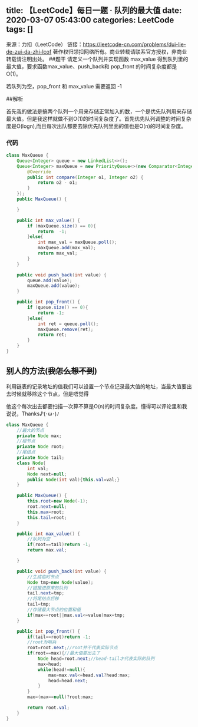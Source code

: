 title: 【LeetCode】每日一题 · 队列的最大值
date: 2020-03-07 05:43:00
categories: LeetCode
tags: []
---
来源：力扣（LeetCode）
链接：https://leetcode-cn.com/problems/dui-lie-de-zui-da-zhi-lcof
著作权归领扣网络所有。商业转载请联系官方授权，非商业转载请注明出处。
##题干
请定义一个队列并实现函数 max_value 得到队列里的最大值，要求函数max_value、push_back和 pop_front 的时间复杂度都是O(1)。

若队列为空，pop_front 和 max_value 需要返回 -1


##解析

  首先我的做法是搞两个队列一个用来存储正常加入的数，一个是优先队列用来存储最大值。但是我这样就做不到O(1)的时间复杂度了。首先优先队列调整的时间复杂度是O(logn),而且每次出队都要去除优先队列里面的值也是O(n)的时间复杂度。
  
### 代码
```java
class MaxQueue {
    Queue<Integer> queue = new LinkedList<>();
    Queue<Integer> maxQueue = new PriorityQueue<>(new Comparator<Integer>() {
        @Override
        public int compare(Integer o1, Integer o2) {
            return o2 - o1;
        }
    });
    public MaxQueue() {

    }

    public int max_value() {
        if (maxQueue.size() == 0){
            return  -1;
        }else{
            int max_val = maxQueue.poll();
            maxQueue.add(max_val);
            return max_val;
        }
    }

    public void push_back(int value) {
        queue.add(value);
        maxQueue.add(value);
    }

    public int pop_front() {
        if (queue.size() == 0){
            return -1;
        }else{
            int ret = queue.poll();
            maxQueue.remove(ret);
            return ret;
        }
    }
}
```

## 别人的方法(~~我怎么想不到~~)
  利用链表的记录地址的值我们可以设置一个节点记录最大值的地址，当最大值要出去时候就移除这个节点，但是唔觉得

  他这个每次出去都要扫描一次算不算是O(n)的时间复杂度。懂得可以评论里和我说说，Thanks♪(･ω･)ﾉ
  
  
  
```java
class MaxQueue {
    //最大的节点
    private Node max;
    //根节点
    private Node root;
    //尾结点
    private Node tail;
    class Node{
        int val;
        Node next=null;
        public Node(int val){this.val=val;}
    }

    public MaxQueue() {
        this.root=new Node(-1);
        root.next=null;
        this.max=root;
        this.tail=root;
    }

    public int max_value() {
        //队列为空
        if(root==tail)return -1;
        return max.val;

    }

    public void push_back(int value) {
        //生成临时节点
        Node tmp=new Node(value);
        //链接进原来的队列
        tail.next=tmp;
        //将尾结点后移
        tail=tmp;
        //存储最大节点的位置和值
        if(max==root||max.val<=value)max=tmp;
    }

    public int pop_front() {
        if(tail==root)return -1;
        //root为哨兵
        root=root.next;//root并不代表实际节点
        if(root==max){//最大值要出去了
            Node head=root.next;//head-tail才代表实际的队列
            max=head;
            while(head!=null){
                max=max.val<=head.val?head:max;
                head=head.next;
            }
        }
        max=(max==null)?root:max;

        return root.val;
    }
}
```